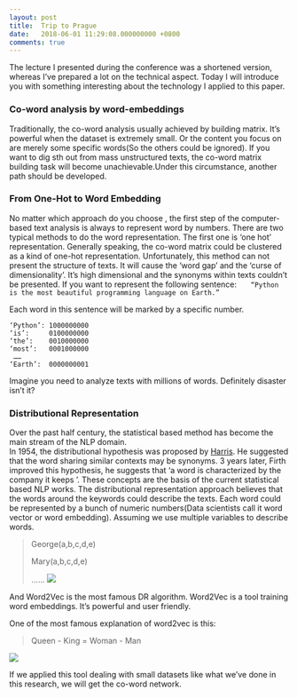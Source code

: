 ```yaml
---
layout: post
title:  Trip to Prague
date:   2018-06-01 11:29:08.000000000 +0800
comments: true
---
```


The lecture I presented during the conference was a shortened version, whereas I’ve prepared a lot on the technical aspect.
Today I will introduce you with something interesting about the technology I applied to this paper.

### Co-word analysis by word-embeddings

Traditionally, the co-word analysis usually achieved by building matrix. It’s powerful when the dataset is extremely small. Or the content you focus on are merely some specific words(So the others could be ignored). If you want to dig sth out from mass unstructured texts, the co-word matrix building task will become unachievable.Under this circumstance, another path should be developed. 

### From One-Hot to Word Embedding

No matter which approach do you choose , the first step of the computer-based text analysis is always to represent word by numbers.
There are two typical methods to do the word representation. The first one is ‘one hot’ representation. Generally speaking, the co-word matrix could be clustered as a kind of one-hot representation. Unfortunately, this method can not present the structure of texts. It will cause the ‘word gap’ and the ‘curse of dimensionality’. It’s high dimensional and the synonyms within texts couldn’t be presented.
If you want to represent the following sentence:
`	“Python is the most beautiful programming language on Earth.”`
	
Each word in this sentence will be marked by a specific number.
	
	‘Python’: 1000000000
	‘is’:     0100000000
	‘the’:    0010000000
	‘most’:   0001000000
	 ……
	‘Earth’:  0000000001

Imagine you need to analyze texts with millions of words. Definitely disaster isn’t it?

### Distributional Representation

Over the past half century, the statistical based method has become the main stream of the NLP domain.  
In 1954,  the distributional hypothesis was proposed by [Harris](https://www.tandfonline.com/doi/pdf/10.1080/00437956.1954.11659520). He suggested that the word sharing similar contexts may be synonyms.  3 years later, Firth improved this hypothesis, he suggests that ‘a word is characterized by the company it keeps ’. These concepts are the basis of the current statistical based NLP works.
The distributional representation approach believes that the words around the keywords could describe the texts. Each word could be represented by a bunch of  numeric numbers(Data scientists call it word vector or word embedding). 
Assuming we use multiple variables to describe words.
> George(a,b,c,d,e)
> 
> Mary(a,b,c,d,e)
> 
> ……
![](https://ws3.sinaimg.cn/large/006tKfTcgy1fszxixfbx0j31gm0uiww4.jpg)

And Word2Vec is the most famous DR algorithm.
Word2Vec is a tool training word embeddings. It’s powerful and user friendly. 

One of the most famous explanation of word2vec is this:
> 	Queen - King = Woman - Man

![](https://ws2.sinaimg.cn/large/006tKfTcgy1fszxji005aj30ke093gm6.jpg)

If we applied this tool dealing with small datasets like what we’ve done in this research, we will get the co-word network. 